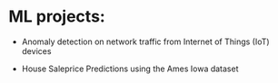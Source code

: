 # ML projects: 

* Anomaly detection on network traffic from Internet of Things (IoT) devices

* House Saleprice Predictions using the Ames Iowa dataset

